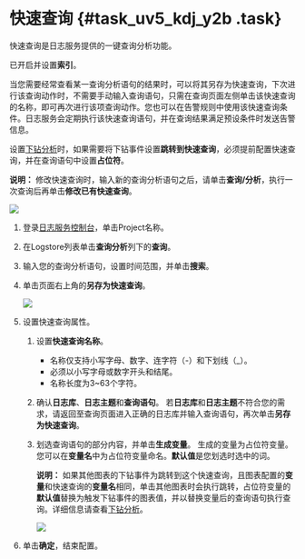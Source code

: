 # 快速查询 {#task_uv5_kdj_y2b .task}

快速查询是日志服务提供的一键查询分析功能。

已开启并设置**索引**。

当您需要经常查看某一查询分析语句的结果时，可以将其另存为快速查询，下次进行该查询动作时，不需要手动输入查询语句，只需在查询页面左侧单击该快速查询的名称，即可再次进行该项查询动作。您也可以在告警规则中使用该快速查询条件。日志服务会定期执行该快速查询语句，并在查询结果满足预设条件时发送告警信息。

设置[下钻分析](intl.zh-CN/用户指南/可视化分析/仪表盘/下钻分析.md)时，如果需要将下钻事件设置**跳转到快速查询**，必须提前配置快速查询，并在查询语句中设置**占位符**。

**说明：** 修改快速查询时，输入新的查询分析语句之后，请单击**查询/分析**，执行一次查询后再单击**修改已有快速查询**。

![](http://static-aliyun-doc.oss-cn-hangzhou.aliyuncs.com/assets/img/18787/154770934336656_zh-CN.png)

1.  登录[日志服务控制台](https://sls.console.aliyun.com)，单击Project名称。 
2.  在Logstore列表单击**查询分析**列下的**查询**。 
3.  输入您的查询分析语句，设置时间范围，并单击**搜索**。 
4.  单击页面右上角的**另存为快速查询**。 

    ![](http://static-aliyun-doc.oss-cn-hangzhou.aliyuncs.com/assets/img/18787/154770934310769_zh-CN.png)

5.  设置快速查询属性。 
    1.  设置**快速查询名称**。 
        -   名称仅支持小写字母、数字、连字符（-）和下划线（\_）。
        -   必须以小写字母或数字开头和结尾。
        -   名称长度为3~63个字符。
    2.  确认**日志库**、**日志主题**和**查询语句**。 若**日志库**和**日志主题**不符合您的需求，请返回至查询页面进入正确的日志库并输入查询语句，再次单击**另存为快速查询**。
    3.  划选查询语句的部分内容，并单击**生成变量**。 生成的变量为占位符变量。您可以在**变量名**中为占位符变量命名。**默认值**是您划选时选中的词。

        **说明：** 如果其他图表的下钻事件为跳转到这个快速查询，且图表配置的**变量**和快速查询的**变量名**相同，单击其他图表时会执行跳转，占位符变量的**默认值**替换为触发下钻事件的图表值，并以替换变量后的查询语句执行查询。详细信息请查看[下钻分析](intl.zh-CN/用户指南/可视化分析/仪表盘/下钻分析.md)。

        ![](http://static-aliyun-doc.oss-cn-hangzhou.aliyuncs.com/assets/img/18787/154770934310770_zh-CN.png)

6.  单击**确定**，结束配置。 

